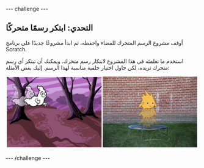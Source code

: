 --- challenge ---
## التحدي: ابتكر رسمًا متحركًا

أوقف مشروع الرسم المتحرك للفضاء واحفظه، ثم ابدأ مشروعًا جديدًا على برنامج Scratch.

استخدم ما تعلمتَه في هذا المشروع لابتكار رسم متحرك. ويمكنك أن تبتكر أي رسم متحرك تريده، لكن حاول اختيار خلفية مناسبة لهذا الرسم. إليك بعض الأمثلة:

![screenshot](images/space-egs.png)

--- /challenge ---
